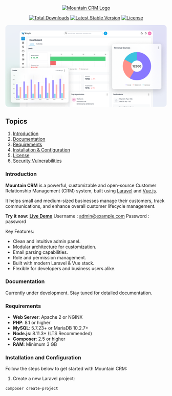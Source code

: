 <p align="center">
<a href="https://mountain-crm.laravel.cloud"><img src="https://github.com/user-attachments/assets/de078f7a-7269-4276-885e-bce26b3dd35f" alt="Mountain CRM Logo"></a>
</p>

<p align="center">
<a href="https://github.com/minhaaj-t/Mountain-CRM"><img src="https://poser.pugx.org/laravel/laravel/d/total.svg" alt="Total Downloads"></a>
<a href="https://github.com/minhaaj-t/Mountain-CRM"><img src="https://poser.pugx.org/laravel/laravel/v/stable.svg" alt="Latest Stable Version"></a>
<a href="https://github.com/minhaaj-t/Mountain-CRM/blob/main/LICENSE"><img src="https://poser.pugx.org/laravel/laravel/license.svg" alt="License"></a>
</p>

![Mountain CRM Dashboard](https://raw.githubusercontent.com/krayin/temp-media/master/dashboard.png)

## Topics

1. [Introduction](#introduction)
2. [Documentation](#documentation)
3. [Requirements](#requirements)
4. [Installation & Configuration](#installation-and-configuration)
5. [License](#license)
6. [Security Vulnerabilities](#security-vulnerabilities)

### Introduction

**Mountain CRM** is a powerful, customizable and open-source Customer Relationship Management (CRM) system, built using [Laravel](https://laravel.com) and [Vue.js](https://vuejs.org).

It helps small and medium-sized businesses manage their customers, track communications, and enhance overall customer lifecycle management.

**Try it now: [Live Demo](https://mountain-crm.laravel.cloud)**
Username : admin@example.com
Password : password

Key Features:

-   Clean and intuitive admin panel.
-   Modular architecture for customization.
-   Email parsing capabilities.
-   Role and permission management.
-   Built with modern Laravel & Vue stack.
-   Flexible for developers and business users alike.

### Documentation

Currently under development. Stay tuned for detailed documentation.

### Requirements

-   **Web Server**: Apache 2 or NGINX
-   **PHP**: 8.1 or higher
-   **MySQL**: 5.7.23+ or MariaDB 10.2.7+
-   **Node.js**: 8.11.3+ (LTS Recommended)
-   **Composer**: 2.5 or higher
-   **RAM**: Minimum 3 GB

### Installation and Configuration

Follow the steps below to get started with Mountain CRM:

1. Create a new Laravel project:

```bash
composer create-project
